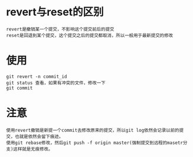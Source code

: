 # revert与reset的区别
    revert是撤销某一个提交，不影响这个提交前后的提交
    reset是回退到某个提交，这个提交之后的提交都取消，所以一般用于最新提交的修改

# 使用
    git revert -n commit_id
    git status 查看，如果有冲突的文件，修改一下
    git commit

# 注意
    使用revert撤销是新提一个commit去修改原来的提交，所以git log依然会记录以前的提交，也就是依然会留下痕迹。
    使用git rebase修改，然后git push -f origin master(强制提交到远程的masetr分支)这样就是无痕修改。

